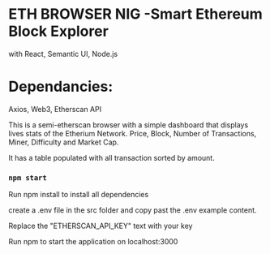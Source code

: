 # ETH BROWSER NIG -Smart Ethereum Block Explorer 
with React, Semantic UI, Node.js  


# Dependancies:
Axios, Web3, Etherscan API

This is a semi-etherscan browser with a simple dashboard that displays lives stats of the Etherium Network. Price, Block, Number of Transactions, Miner, Difficulty and Market Cap.

It has a table populated with all transaction sorted by amount.



### `npm start`
Run npm install to install all dependencies

create a .env file in the src folder and copy past the .env example content.

Replace the "ETHERSCAN_API_KEY" text with your key

Run npm to start the application on localhost:3000